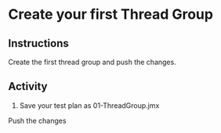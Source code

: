 # Create your first Thread Group

## Instructions

Create the first thread group and push the changes.

## Activity

1. Save your test plan as 01-ThreadGroup.jmx

Push the changes